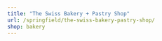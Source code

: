 ```yaml
---
title: "The Swiss Bakery + Pastry Shop"
url: /springfield/the-swiss-bakery-pastry-shop/
shop: bakery
---
```

